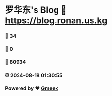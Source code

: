 # 罗华东's Blog :link: https://blog.ronan.us.kg 
### :page_facing_up: [34](https://blog.ronan.us.kg/tag.html) 
### :speech_balloon: 0 
### :hibiscus: 80934 
### :alarm_clock: 2024-08-18 01:30:55 
### Powered by :heart: [Gmeek](https://github.com/Meekdai/Gmeek)
